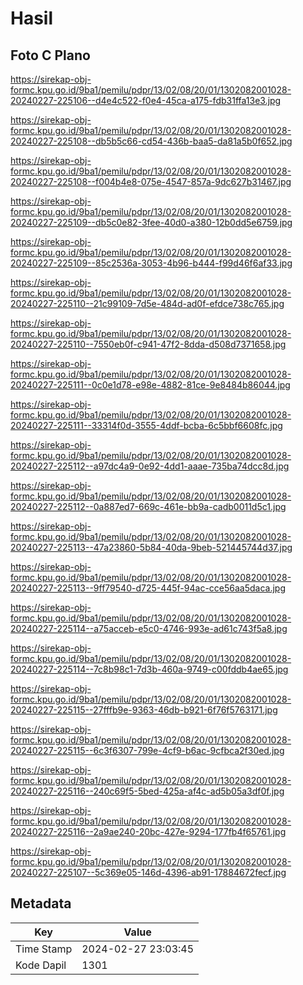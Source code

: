 # Hasil

## Foto C Plano

https://sirekap-obj-formc.kpu.go.id/9ba1/pemilu/pdpr/13/02/08/20/01/1302082001028-20240227-225106--d4e4c522-f0e4-45ca-a175-fdb31ffa13e3.jpg

https://sirekap-obj-formc.kpu.go.id/9ba1/pemilu/pdpr/13/02/08/20/01/1302082001028-20240227-225108--db5b5c66-cd54-436b-baa5-da81a5b0f652.jpg

https://sirekap-obj-formc.kpu.go.id/9ba1/pemilu/pdpr/13/02/08/20/01/1302082001028-20240227-225108--f004b4e8-075e-4547-857a-9dc627b31467.jpg

https://sirekap-obj-formc.kpu.go.id/9ba1/pemilu/pdpr/13/02/08/20/01/1302082001028-20240227-225109--db5c0e82-3fee-40d0-a380-12b0dd5e6759.jpg

https://sirekap-obj-formc.kpu.go.id/9ba1/pemilu/pdpr/13/02/08/20/01/1302082001028-20240227-225109--85c2536a-3053-4b96-b444-f99d46f6af33.jpg

https://sirekap-obj-formc.kpu.go.id/9ba1/pemilu/pdpr/13/02/08/20/01/1302082001028-20240227-225110--21c99109-7d5e-484d-ad0f-efdce738c765.jpg

https://sirekap-obj-formc.kpu.go.id/9ba1/pemilu/pdpr/13/02/08/20/01/1302082001028-20240227-225110--7550eb0f-c941-47f2-8dda-d508d7371658.jpg

https://sirekap-obj-formc.kpu.go.id/9ba1/pemilu/pdpr/13/02/08/20/01/1302082001028-20240227-225111--0c0e1d78-e98e-4882-81ce-9e8484b86044.jpg

https://sirekap-obj-formc.kpu.go.id/9ba1/pemilu/pdpr/13/02/08/20/01/1302082001028-20240227-225111--33314f0d-3555-4ddf-bcba-6c5bbf6608fc.jpg

https://sirekap-obj-formc.kpu.go.id/9ba1/pemilu/pdpr/13/02/08/20/01/1302082001028-20240227-225112--a97dc4a9-0e92-4dd1-aaae-735ba74dcc8d.jpg

https://sirekap-obj-formc.kpu.go.id/9ba1/pemilu/pdpr/13/02/08/20/01/1302082001028-20240227-225112--0a887ed7-669c-461e-bb9a-cadb0011d5c1.jpg

https://sirekap-obj-formc.kpu.go.id/9ba1/pemilu/pdpr/13/02/08/20/01/1302082001028-20240227-225113--47a23860-5b84-40da-9beb-521445744d37.jpg

https://sirekap-obj-formc.kpu.go.id/9ba1/pemilu/pdpr/13/02/08/20/01/1302082001028-20240227-225113--9ff79540-d725-445f-94ac-cce56aa5daca.jpg

https://sirekap-obj-formc.kpu.go.id/9ba1/pemilu/pdpr/13/02/08/20/01/1302082001028-20240227-225114--a75acceb-e5c0-4746-993e-ad61c743f5a8.jpg

https://sirekap-obj-formc.kpu.go.id/9ba1/pemilu/pdpr/13/02/08/20/01/1302082001028-20240227-225114--7c8b98c1-7d3b-460a-9749-c00fddb4ae65.jpg

https://sirekap-obj-formc.kpu.go.id/9ba1/pemilu/pdpr/13/02/08/20/01/1302082001028-20240227-225115--27fffb9e-9363-46db-b921-6f76f5763171.jpg

https://sirekap-obj-formc.kpu.go.id/9ba1/pemilu/pdpr/13/02/08/20/01/1302082001028-20240227-225115--6c3f6307-799e-4cf9-b6ac-9cfbca2f30ed.jpg

https://sirekap-obj-formc.kpu.go.id/9ba1/pemilu/pdpr/13/02/08/20/01/1302082001028-20240227-225116--240c69f5-5bed-425a-af4c-ad5b05a3df0f.jpg

https://sirekap-obj-formc.kpu.go.id/9ba1/pemilu/pdpr/13/02/08/20/01/1302082001028-20240227-225116--2a9ae240-20bc-427e-9294-177fb4f65761.jpg

https://sirekap-obj-formc.kpu.go.id/9ba1/pemilu/pdpr/13/02/08/20/01/1302082001028-20240227-225107--5c369e05-146d-4396-ab91-17884672fecf.jpg


## Metadata

| Key        | Value               |
| ---------- | ------------------- |
| Time Stamp | 2024-02-27 23:03:45 |
| Kode Dapil | 1301                |



